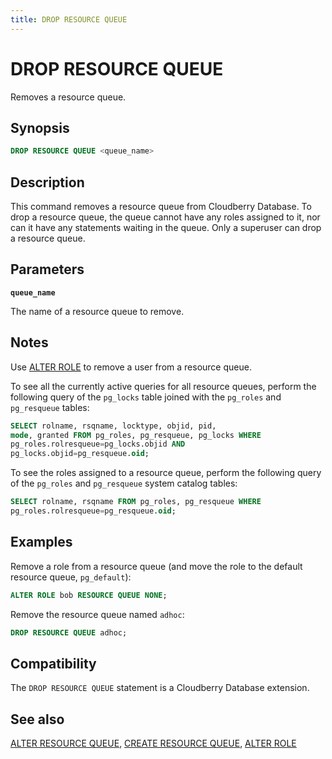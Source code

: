 ```yaml
---
title: DROP RESOURCE QUEUE
---
```


# DROP RESOURCE QUEUE

Removes a resource queue.

## Synopsis

```sql
DROP RESOURCE QUEUE <queue_name>
```

## Description

This command removes a resource queue from Cloudberry Database. To drop a resource queue, the queue cannot have any roles assigned to it, nor can it have any statements waiting in the queue. Only a superuser can drop a resource queue.

## Parameters

**`queue_name`**

The name of a resource queue to remove.

## Notes

Use [ALTER ROLE](/docs/sql-stmts/alter-role.md) to remove a user from a resource queue.

To see all the currently active queries for all resource queues, perform the following query of the `pg_locks` table joined with the `pg_roles` and `pg_resqueue` tables:

```sql
SELECT rolname, rsqname, locktype, objid, pid, 
mode, granted FROM pg_roles, pg_resqueue, pg_locks WHERE 
pg_roles.rolresqueue=pg_locks.objid AND 
pg_locks.objid=pg_resqueue.oid;
```

To see the roles assigned to a resource queue, perform the following query of the `pg_roles` and `pg_resqueue` system catalog tables:

```sql
SELECT rolname, rsqname FROM pg_roles, pg_resqueue WHERE 
pg_roles.rolresqueue=pg_resqueue.oid;
```

## Examples

Remove a role from a resource queue (and move the role to the default resource queue, `pg_default`):

```sql
ALTER ROLE bob RESOURCE QUEUE NONE;
```

Remove the resource queue named `adhoc`:

```sql
DROP RESOURCE QUEUE adhoc;
```

## Compatibility

The `DROP RESOURCE QUEUE` statement is a Cloudberry Database extension.

## See also

[ALTER RESOURCE QUEUE](/docs/sql-stmts/alter-resource-queue.md), [CREATE RESOURCE QUEUE](/docs/sql-stmts/create-resource-queue.md), [ALTER ROLE](/docs/sql-stmts/alter-role.md)

